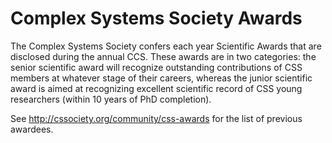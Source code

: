# Complex Systems Society Awards
The Complex Systems Society confers each year Scientific Awards that are disclosed during the annual CCS. These awards are in two categories: the senior scientific award will recognize outstanding contributions of CSS members at whatever stage of their careers, whereas the junior scientific award is aimed at recognizing excellent scientific record of CSS young researchers (within 10 years of PhD completion).

See http://cssociety.org/community/css-awards for the list of previous awardees.
